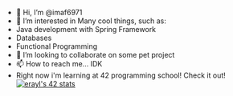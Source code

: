 - 👋 Hi, I’m @imaf6971
- 👀 I’m interested in Many cool things, such as:
- Java development with Spring Framework
- Databases
- Functional Programming 
- 💞️ I’m looking to collaborate on some pet project
- 📫 How to reach me... IDK
- Right now i'm learning at 42 programming school! Check it out!
[![erayl's 42 stats](https://badge42.vercel.app/api/v2/cl1olpvht001109mbov5zsbw9/stats?cursusId=21&coalitionId=100)](https://github.com/JaeSeoKim/badge42)

<!---
imaf6971/imaf6971 is a ✨ special ✨ repository because its `README.md` (this file) appears on your GitHub profile.
You can click the Preview link to take a look at your changes.
--->
